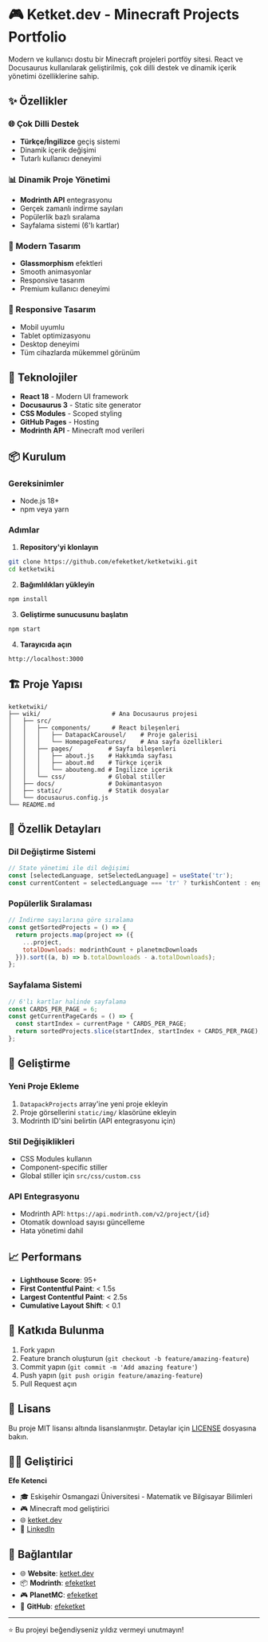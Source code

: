 # 🎮 Ketket.dev - Minecraft Projects Portfolio

Modern ve kullanıcı dostu bir Minecraft projeleri portföy sitesi. React ve Docusaurus kullanılarak geliştirilmiş, çok dilli destek ve dinamik içerik yönetimi özelliklerine sahip.

## ✨ Özellikler

### 🌐 Çok Dilli Destek
- **Türkçe/İngilizce** geçiş sistemi
- Dinamik içerik değişimi
- Tutarlı kullanıcı deneyimi

### 📊 Dinamik Proje Yönetimi
- **Modrinth API** entegrasyonu
- Gerçek zamanlı indirme sayıları
- Popülerlik bazlı sıralama
- Sayfalama sistemi (6'lı kartlar)

### 🎨 Modern Tasarım
- **Glassmorphism** efektleri
- Smooth animasyonlar
- Responsive tasarım
- Premium kullanıcı deneyimi

### 📱 Responsive Tasarım
- Mobil uyumlu
- Tablet optimizasyonu
- Desktop deneyimi
- Tüm cihazlarda mükemmel görünüm

## 🚀 Teknolojiler

- **React 18** - Modern UI framework
- **Docusaurus 3** - Static site generator
- **CSS Modules** - Scoped styling
- **GitHub Pages** - Hosting
- **Modrinth API** - Minecraft mod verileri

## 📦 Kurulum

### Gereksinimler
- Node.js 18+ 
- npm veya yarn

### Adımlar

1. **Repository'yi klonlayın**
```bash
git clone https://github.com/efeketket/ketketwiki.git
cd ketketwiki
```

2. **Bağımlılıkları yükleyin**
```bash
npm install
```

3. **Geliştirme sunucusunu başlatın**
```bash
npm start
```

4. **Tarayıcıda açın**
```
http://localhost:3000
```

## 🏗️ Proje Yapısı

```
ketketwiki/
├── wiki/                    # Ana Docusaurus projesi
│   ├── src/
│   │   ├── components/      # React bileşenleri
│   │   │   ├── DatapackCarousel/    # Proje galerisi
│   │   │   └── HomepageFeatures/    # Ana sayfa özellikleri
│   │   ├── pages/          # Sayfa bileşenleri
│   │   │   ├── about.js    # Hakkımda sayfası
│   │   │   ├── about.md    # Türkçe içerik
│   │   │   └── abouteng.md # İngilizce içerik
│   │   └── css/            # Global stiller
│   ├── docs/               # Dokümantasyon
│   ├── static/             # Statik dosyalar
│   └── docusaurus.config.js
└── README.md
```

## 🎯 Özellik Detayları

### Dil Değiştirme Sistemi
```javascript
// State yönetimi ile dil değişimi
const [selectedLanguage, setSelectedLanguage] = useState('tr');
const currentContent = selectedLanguage === 'tr' ? turkishContent : englishContent;
```

### Popülerlik Sıralaması
```javascript
// İndirme sayılarına göre sıralama
const getSortedProjects = () => {
  return projects.map(project => ({
    ...project,
    totalDownloads: modrinthCount + planetmcDownloads
  })).sort((a, b) => b.totalDownloads - a.totalDownloads);
};
```

### Sayfalama Sistemi
```javascript
// 6'lı kartlar halinde sayfalama
const CARDS_PER_PAGE = 6;
const getCurrentPageCards = () => {
  const startIndex = currentPage * CARDS_PER_PAGE;
  return sortedProjects.slice(startIndex, startIndex + CARDS_PER_PAGE);
};
```

## 🔧 Geliştirme

### Yeni Proje Ekleme
1. `DatapackProjects` array'ine yeni proje ekleyin
2. Proje görsellerini `static/img/` klasörüne ekleyin
3. Modrinth ID'sini belirtin (API entegrasyonu için)

### Stil Değişiklikleri
- CSS Modules kullanın
- Component-specific stiller
- Global stiller için `src/css/custom.css`

### API Entegrasyonu
- Modrinth API: `https://api.modrinth.com/v2/project/{id}`
- Otomatik download sayısı güncelleme
- Hata yönetimi dahil

## 📈 Performans

- **Lighthouse Score**: 95+
- **First Contentful Paint**: < 1.5s
- **Largest Contentful Paint**: < 2.5s
- **Cumulative Layout Shift**: < 0.1

## 🤝 Katkıda Bulunma

1. Fork yapın
2. Feature branch oluşturun (`git checkout -b feature/amazing-feature`)
3. Commit yapın (`git commit -m 'Add amazing feature'`)
4. Push yapın (`git push origin feature/amazing-feature`)
5. Pull Request açın

## 📄 Lisans

Bu proje MIT lisansı altında lisanslanmıştır. Detaylar için [LICENSE](LICENSE) dosyasına bakın.

## 👨‍💻 Geliştirici

**Efe Ketenci**
- 🎓 Eskişehir Osmangazi Üniversitesi - Matematik ve Bilgisayar Bilimleri
- 🎮 Minecraft mod geliştirici
- 🌐 [ketket.dev](https://ketket.dev)
- 📧 [LinkedIn](https://www.linkedin.com/in/efe-ketancı-193902248/)

## 🔗 Bağlantılar

- 🌐 **Website**: [ketket.dev](https://ketket.dev)
- 📦 **Modrinth**: [efeketket](https://modrinth.com/user/efeketket)
- 🎮 **PlanetMC**: [efeketket](https://www.planetminecraft.com/member/efeketket/)
- 🔧 **GitHub**: [efeketket](https://github.com/efeketket)

---

⭐ Bu projeyi beğendiyseniz yıldız vermeyi unutmayın! 
